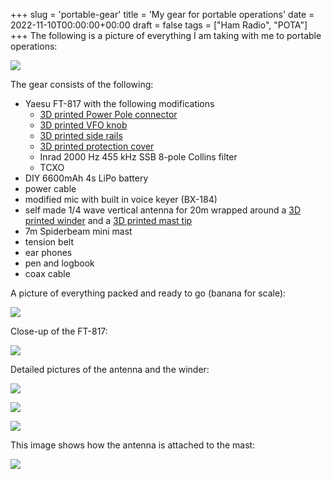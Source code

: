 +++
slug = 'portable-gear'
title = 'My gear for portable operations'
date = 2022-11-10T00:00:00+00:00
draft = false
tags = ["Ham Radio", "POTA"]
+++
The following is a picture of everything I am taking with me to portable operations:


![](/img/portable-gear-1.jpg)


The gear consists of the following:

 * Yaesu FT-817 with the following modifications
   * [3D printed Power Pole connector](https://www.thingiverse.com/thing:2625096)
   * [3D printed VFO knob](https://www.thingiverse.com/thing:4979168)
   * [3D printed side rails](https://www.thingiverse.com/thing:4118033)
   * [3D printed protection cover](https://www.printables.com/de/model/488374-ft817-ft818-yaesu-cap-for-side-rails)
   * Inrad 2000 Hz 455 kHz SSB 8-pole Collins filter
   * TCXO
 * DIY 6600mAh 4s LiPo battery
 * power cable
 * modified mic with built in voice keyer (BX-184)
 * self made 1/4 wave vertical antenna for 20m wrapped around a [3D printed winder](https://www.thingiverse.com/thing:4315995) and a [3D printed mast tip](https://www.thingiverse.com/thing:4881364)
 * 7m Spiderbeam mini mast
 * tension belt
 * ear phones
 * pen and logbook
 * coax cable

A picture of everything packed and ready to go (banana for scale):

![](/img/portable-gear-2.jpg)


Close-up of the FT-817:

![](/img/portable-gear-3.jpg)


Detailed pictures of the antenna and the winder:


![](/img/portable-gear-4.jpg)


![](/img/portable-gear-5.jpg)


![](/img/portable-gear-6.jpg)


This image shows how the antenna is attached to the mast:

![](/img/portable-gear-7.jpg)